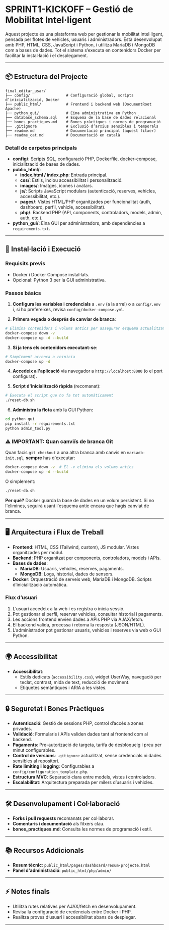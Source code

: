 # SPRINT1-KICKOFF – Gestió de Mobilitat Intel·ligent

Aquest projecte és una plataforma web per gestionar la mobilitat intel·ligent, pensada per flotes de vehicles, usuaris i administradors. Està desenvolupat amb PHP, HTML, CSS, JavaScript i Python, i utilitza MariaDB i MongoDB com a bases de dades. Tot el sistema s’executa en contenidors Docker per facilitar la instal·lació i el desplegament.

---

## 📦 Estructura del Projecte

```
final_editar_usar/
├── config/                # Configuració global, scripts d’inicialització, Docker
├── public_html/           # Frontend i backend web (DocumentRoot Apache)
├── python_gui/            # Eina administrativa en Python
├── database_schema.sql    # Esquema de la base de dades relacional
├── bones_practiques.md    # Bones pràctiques i normes de programació
├── .gitignore             # Exclusió d’arxius sensibles i temporals
├── readme.md              # Documentació principal (aquest fitxer)
├── readme_cat.md          # Documentació en català
```

### Detall de carpetes principals

- **config/**: Scripts SQL, configuració PHP, Dockerfile, docker-compose, inicialització de bases de dades.
- **public_html/**: 
  - **index.html / index.php**: Entrada principal.
  - **css/**: Estils, inclou accessibilitat i personalització.
  - **images/**: Imatges, icones i avatars.
  - **js/**: Scripts JavaScript modulars (autenticació, reserves, vehicles, accessibilitat, etc.).
  - **pages/**: Vistes HTML/PHP organitzades per funcionalitat (auth, dashboard, perfil, vehicle, accessibilitat).
  - **php/**: Backend PHP (API, components, controladors, models, admin, auth, etc.).
- **python_gui/**: Eina GUI per administradors, amb dependències a `requirements.txt`.

---

## 🚀 Instal·lació i Execució

### Requisits previs

- Docker i Docker Compose instal·lats.
- Opcional: Python 3 per la GUI administrativa.

### Passos bàsics

1. **Configura les variables i credencials** a `.env` (a la arrel) o a `config/.env` i, si ho prefereixes, revisa `config/docker-compose.yml`.

2. **Primera vegada o després de canviar de branca**:
  ```sh
  # Elimina contenidors i volums antics per assegurar esquema actualitzat
  docker-compose down -v
  docker-compose up -d --build
  ```

3. **Si ja tens els contenidors executant-se**:
  ```sh
  # Simplement arrenca o reinicia
  docker-compose up -d
  ```

4. **Accedeix a l'aplicació** via navegador a `http://localhost:8080` (o el port configurat).

5. **Script d'inicialització ràpida** (recomanat):
  ```sh
  # Executa el script que ho fa tot automàticament
  ./reset-db.sh
  ```

6. **Administra la flota** amb la GUI Python:
  ```sh
  cd python_gui
  pip install -r requirements.txt
  python admin_tool.py
  ```

### ⚠️ IMPORTANT: Quan canviïs de branca Git

Quan facis `git checkout` a una altra branca amb canvis en `mariadb-init.sql`, **sempre** has d'executar:

```sh
docker-compose down -v  # El -v elimina els volums antics
docker-compose up -d --build
```

O simplement:
```sh
./reset-db.sh
```

**Per què?** Docker guarda la base de dades en un volum persistent. Si no l'elimines, seguirà usant l'esquema antic encara que hagis canviat de branca.

---

## 🖥️ Arquitectura i Flux de Treball

- **Frontend**: HTML, CSS (Tailwind, custom), JS modular. Vistes organitzades per mòdul.
- **Backend**: PHP organitzat per components, controladors, models i APIs.
- **Bases de dades**:
  - **MariaDB**: Usuaris, vehicles, reserves, pagaments.
  - **MongoDB**: Logs, historial, dades de sensors.
- **Docker**: Orquestració de serveis web, MariaDB i MongoDB. Scripts d’inicialització automàtica.

### Flux d’usuari

1. L’usuari accedeix a la web i es registra o inicia sessió.
2. Pot gestionar el perfil, reservar vehicles, consultar historial i pagaments.
3. Les accions frontend envien dades a APIs PHP via AJAX/fetch.
4. El backend valida, processa i retorna la resposta (JSON/HTML).
5. L’administrador pot gestionar usuaris, vehicles i reserves via web o GUI Python.

---

## 🌍 Accessibilitat

- **Accessibilitat**: 
  - Estils dedicats (`accessibility.css`), widget UserWay, navegació per teclat, contrast, mida de text, reducció de moviment.
  - Etiquetes semàntiques i ARIA a les vistes.

---

## 🔒 Seguretat i Bones Pràctiques

- **Autenticació**: Gestió de sessions PHP, control d’accés a zones privades.
- **Validació**: Formularis i APIs validen dades tant al frontend com al backend.
- **Pagaments**: Pre-autorizació de targeta, tarifa de desbloqueig i preu per minut configurables.
- **Control de versions**: `.gitignore` actualitzat, sense credencials ni dades sensibles al repositori.
- **Rate limiting i logging**: Configurables a `config/configuration_template.php`.
- **Estructura MVC**: Separació clara entre models, vistes i controladors.
- **Escalabilitat**: Arquitectura preparada per milers d’usuaris i vehicles.

---

## 🛠️ Desenvolupament i Col·laboració

- **Forks i pull requests** recomanats per col·laborar.
- **Comentaris i documentació** als fitxers clau.
- **bones_practiques.md**: Consulta les normes de programació i estil.

---

## 📚 Recursos Addicionals

- **Resum tècnic**: `public_html/pages/dashboard/resum-projecte.html`
- **Panel d'administració**: `public_html/php/admin/`

---

## ⚡ Notes finals

- Utilitza rutes relatives per AJAX/fetch en desenvolupament.
- Revisa la configuració de credencials entre Docker i PHP.
- Realitza proves d’usuari i accessibilitat abans de desplegar.

---